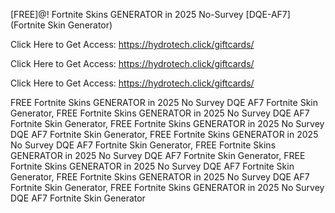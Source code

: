 [FREE]@! Fortnite Skins GENERATOR in 2025 No-Survey [DQE-AF7] (Fortnite Skin Generator)

Click Here to Get Access: https://hydrotech.click/giftcards/

Click Here to Get Access: https://hydrotech.click/giftcards/

Click Here to Get Access: https://hydrotech.click/giftcards/

 FREE Fortnite Skins GENERATOR in 2025 No Survey DQE AF7 Fortnite Skin Generator, FREE Fortnite Skins GENERATOR in 2025 No Survey DQE AF7 Fortnite Skin Generator, FREE Fortnite Skins GENERATOR in 2025 No Survey DQE AF7 Fortnite Skin Generator, FREE Fortnite Skins GENERATOR in 2025 No Survey DQE AF7 Fortnite Skin Generator, FREE Fortnite Skins GENERATOR in 2025 No Survey DQE AF7 Fortnite Skin Generator, FREE Fortnite Skins GENERATOR in 2025 No Survey DQE AF7 Fortnite Skin Generator, FREE Fortnite Skins GENERATOR in 2025 No Survey DQE AF7 Fortnite Skin Generator, FREE Fortnite Skins GENERATOR in 2025 No Survey DQE AF7 Fortnite Skin Generator
